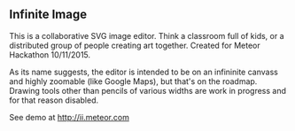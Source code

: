 
Infinite Image
----------------

This is a collaborative SVG image editor. Think a classroom full of kids,
or a distributed group of people creating art together. Created for Meteor Hackathon
10/11/2015.

As its name suggests, the editor is intended to be on an infininite canvass and highly
zoomable (like Google Maps), but that's on the roadmap. Drawing tools other than
pencils of various widths are work in progress and for that reason disabled.

See demo at http://ii.meteor.com

